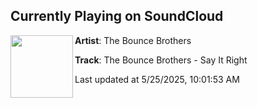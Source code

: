 ## Currently Playing on SoundCloud

[<img align="left" width="100" src="https://i1.sndcdn.com/artworks-ZBG9Aa77QWkYrbyt-RysCxg-t500x500.png">](https://soundcloud.com/dnzrecords/the-bounce-brothers-say-it-right)

**Artist**: The Bounce Brothers 

**Track**: The Bounce Brothers - Say It Right

Last updated at 5/25/2025, 10:01:53 AM

